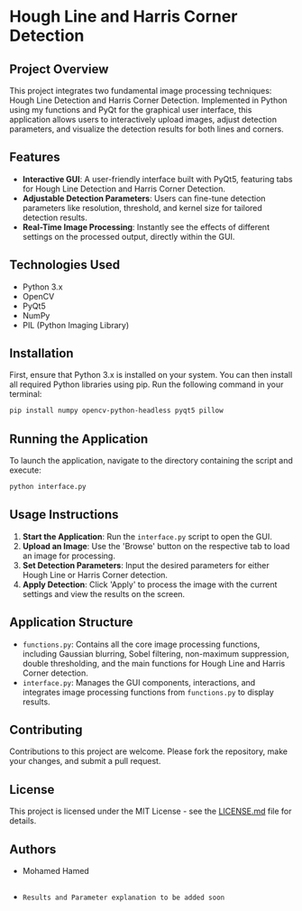 
# Hough Line and Harris Corner Detection

## Project Overview
This project integrates two fundamental image processing techniques: Hough Line Detection and Harris Corner Detection. Implemented in Python using my functions and PyQt for the graphical user interface, this application allows users to interactively upload images, adjust detection parameters, and visualize the detection results for both lines and corners.

## Features
- **Interactive GUI**: A user-friendly interface built with PyQt5, featuring tabs for Hough Line Detection and Harris Corner Detection.
- **Adjustable Detection Parameters**: Users can fine-tune detection parameters like resolution, threshold, and kernel size for tailored detection results.
- **Real-Time Image Processing**: Instantly see the effects of different settings on the processed output, directly within the GUI.

## Technologies Used
- Python 3.x
- OpenCV
- PyQt5
- NumPy
- PIL (Python Imaging Library)

## Installation
First, ensure that Python 3.x is installed on your system. You can then install all required Python libraries using pip. Run the following command in your terminal:

```bash
pip install numpy opencv-python-headless pyqt5 pillow
```

## Running the Application
To launch the application, navigate to the directory containing the script and execute:

```bash
python interface.py
```

## Usage Instructions
1. **Start the Application**: Run the `interface.py` script to open the GUI.
2. **Upload an Image**: Use the 'Browse' button on the respective tab to load an image for processing.
3. **Set Detection Parameters**: Input the desired parameters for either Hough Line or Harris Corner detection.
4. **Apply Detection**: Click 'Apply' to process the image with the current settings and view the results on the screen.

## Application Structure
- `functions.py`: Contains all the core image processing functions, including Gaussian blurring, Sobel filtering, non-maximum suppression, double thresholding, and the main functions for Hough Line and Harris Corner detection.
- `interface.py`: Manages the GUI components, interactions, and integrates image processing functions from `functions.py` to display results.

## Contributing
Contributions to this project are welcome. Please fork the repository, make your changes, and submit a pull request.

## License
This project is licensed under the MIT License - see the [LICENSE.md](LICENSE) file for details.

## Authors
- Mohamed Hamed
##

- `Results and Parameter explanation to be added soon`